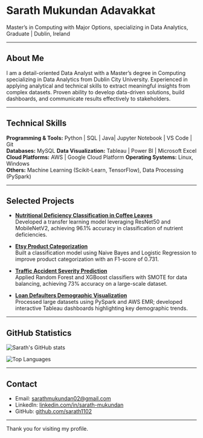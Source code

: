# Sarath Mukundan Adavakkat

Master’s in Computing with Major Options, specializing in Data Analytics, Graduate | Dublin, Ireland

---

## About Me

I am a detail-oriented Data Analyst with a Master’s degree in Computing specializing in Data Analytics from Dublin City University. Experienced in applying analytical and technical skills to extract meaningful insights from complex datasets. Proven ability to develop data-driven solutions, build dashboards, and communicate results effectively to stakeholders.

---

## Technical Skills

**Programming & Tools:** Python | SQL | Java| Jupyter Notebook | VS Code | Git  
**Databases:** MySQL 
**Data Visualization:** Tableau | Power BI | Microsoft Excel  
**Cloud Platforms:** AWS | Google Cloud Platform
**Operating Systems:** Linux, Windows  
**Others:** Machine Learning (Scikit-Learn, TensorFlow), Data Processing (PySpark)

---

## Selected Projects

- **[Nutritional Deficiency Classification in Coffee Leaves](https://github.com/sarath1102/coffee-leaf-deficiency)**  
  Developed a transfer learning model leveraging ResNet50 and MobileNetV2, achieving 96.1% accuracy in classification of nutrient deficiencies.

- **[Etsy Product Categorization](https://github.com/sarath1102/etsy-product-categorization)**  
  Built a classification model using Naive Bayes and Logistic Regression to improve product categorization with an F1-score of 0.731.

- **[Traffic Accident Severity Prediction](https://github.com/sarath1102/traffic-accident-analysis)**  
  Applied Random Forest and XGBoost classifiers with SMOTE for data balancing, achieving 73% accuracy on a large-scale dataset.

- **[Loan Defaulters Demographic Visualization](https://github.com/sarath1102/loan-defaulters-visualizer)**  
  Processed large datasets using PySpark and AWS EMR; developed interactive Tableau dashboards highlighting key demographic trends.

---

## GitHub Statistics

![Sarath's GitHub stats](https://github-readme-stats.vercel.app/api?username=sarath1102&show_icons=true&theme=neutral)

![Top Languages](https://github-readme-stats.vercel.app/api/top-langs/?username=sarath1102&layout=compact&theme=neutral)

---

## Contact

- Email: sarathmukundan02@gmail.com  
- LinkedIn: [linkedin.com/in/sarath-mukundan](https://linkedin.com/in/sarath-mukundan)  
- GitHub: [github.com/sarath1102](https://github.com/sarath1102)

---

Thank you for visiting my profile.












<!--
**sarath1102/sarath1102** is a ✨ _special_ ✨ repository because its `README.md` (this file) appears on your GitHub profile.

Here are some ideas to get you started:

- 🔭 I’m currently working on ...
- 🌱 I’m currently learning ...
- 👯 I’m looking to collaborate on ...
- 🤔 I’m looking for help with ...
- 💬 Ask me about ...
- 📫 How to reach me: ...
- 😄 Pronouns: ...
- ⚡ Fun fact: ...
-->

